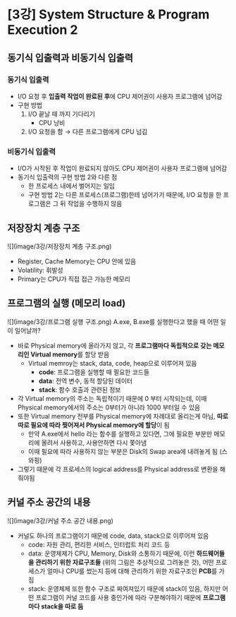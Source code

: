 # [3강] System Structure & Program Execution 2

## 동기식 입출력과 비동기식 입출력

### 동기식 입출력

- I/O 요청 후 **입출력 작업이 완료된 후**에 CPU 제어권이 사용자 프로그램에 넘어감
- 구현 방법
    1. I/O 끝날 때 까지 기다리기
        - CPU 낭비
    2. I/O 요청을 함 → 다른 프로그램에게 CPU 넘김

### 비동기식 입출력

- I/O가 시작된 후 작업이 완료되지 않아도 CPU 제어권이 사용자 프로그램에 넘어감
- 동기식 입출력의 구현 방법 2와 다른 점
    - 한 프로세스 내에서 벌어지는 일임
    - 구현 방법 2는 다른 프로세스(프로그램)한테 넘어가기 때문에, I/O 요청을 한 프로그램은 그 뒤 작업을 수행하지 않음


## 저장장치 계층 구조
![](image/3강/저장장치 계층 구조.png)
- Register, Cache Memory는 CPU 안에 있음
- Volatility: 휘발성
- Primary는 CPU가 직접 접근 가능한 메모리

## 프로그램의 실행 (메모리 load)
![](image/3강/프로그램 실행 구조.png)
A.exe, B.exe를 실행한다고 했을 때 어떤 일이 일어날까?

- 바로 Physical memory에 올라가지 않고, 각 **프로그램마다 독립적으로 갖는 메모리인 Virtual memory**를 할당 받음
    - Virtual memroy는 stack, data, code, heap으로 이루어져 있음
        - **code**: 프로그램을 실행할 때 필요한 코드들
        - **data**: 전역 변수, 동적 할당된 데이터
        - **stack**: 함수 호출과 관련된 정보
- 각 Virtual memory의 주소는 독립적이기 때문에 0 부터 시작되는데, 이때 Physical memory에서의 주소는 0부터가 아니라 1000 부터일 수 있음
- 또한 Virtual memory 전부를 Physical memory에 차례대로 올리는게 아님, **따로따로 필요에 따라 찢어져서 Physical memory에 할당**이 됨
    - 만약 A.exe에서 hello 라는 함수를 실행하고 있다면, 그에 필요한 부분만 메모리에 올려서 사용하고, 사용안하면 다시 쫓아냄
    - 이때 필요에 따라 사용하지 않는 부분은 Disk의 Swap area에 내려놓게 됨 (스와핑)
- 그렇기 때문에 각 프로세스의 logical address를 Physical address로 변환을 해줘야됨

## 커널 주소 공간의 내용
![](image/3강/커널 주소 공간 내용.png)
- 커널도 하나의 프로그램이기 때문에 code, data, stack으로 이루어져 있음
    - code: 자원 관리, 편리한 서비스, 인터럽트 처리 코드 등
    - data: 운영체제가 CPU, Memory, Disk와 소통하기 때문에, 이런 **하드웨어들을 관리하기 위한 자료구조들** (위의 그림은 추상적으로 그려놓은 것), 어떤 프로세스가 얼마나 CPU를 썼는지 등에 대해 관리하기 위한 자료구조인 **PCB**를 가짐
    - stack: 운영체제 또한 함수 구조로 짜여져있기 때문에 stack이 있음, 하지만 어떤 프로그램이 커널 코드를 사용 중인가에 따라 구분해야하기 때문에 **프로그램마다 stack을 따로 둠**